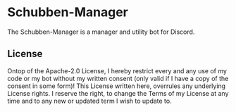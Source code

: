 # Schubben-Manager
The Schubben-Manager is a manager and utility bot for Discord.

## License
Ontop of the Apache-2.0 License, I hereby restrict every and any use of my code or my bot without my written consent (only valid if I have a copy of the consent in some form)!
This License written here, overrules any underlying License rights.
I reserve the right, to change the Terms of my License at any time and to any new or updated term I wish to update to.